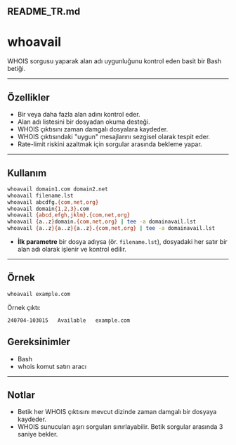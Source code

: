 ## README_TR.md

# whoavail

WHOIS sorgusu yaparak alan adı uygunluğunu kontrol eden basit bir Bash betiği.

---

## Özellikler

- Bir veya daha fazla alan adını kontrol eder.
- Alan adı listesini bir dosyadan okuma desteği.
- WHOIS çıktısını zaman damgalı dosyalara kaydeder.
- WHOIS çıktısındaki "uygun" mesajlarını sezgisel olarak tespit eder.
- Rate-limit riskini azaltmak için sorgular arasında bekleme yapar.

---

## Kullanım

```bash
whoavail domain1.com domain2.net
whoavail filename.lst
whoavail abcdfg.{com,net,org}
whoavail domain{1,2,3}.com
whoavail {abcd,efgh,jklm}.{com,net,org}
whoavail {a..z}domain.{com,net,org} | tee -a domainavail.lst
whoavail {a..z}{a..z}{a..z}.{com,net,org} | tee -a domainavail.lst
````

* **İlk parametre** bir dosya adıysa (ör. `filename.lst`), dosyadaki her satır bir alan adı olarak işlenir ve kontrol edilir.

---

## Örnek

```bash
whoavail example.com
```

Örnek çıktı:

```
240704-103015	Available	example.com
```

## Gereksinimler

* Bash
* whois komut satırı aracı

---

## Notlar

* Betik her WHOIS çıktısını mevcut dizinde zaman damgalı bir dosyaya kaydeder.
* WHOIS sunucuları aşırı sorguları sınırlayabilir. Betik sorgular arasında 3 saniye bekler.

